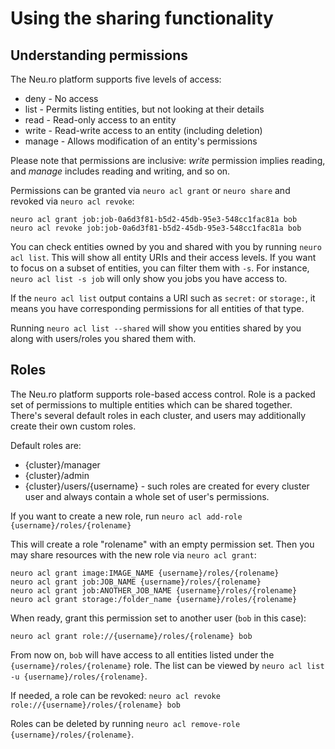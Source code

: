 Using the sharing functionality
===============================

Understanding permissions
-------------------------

The Neu.ro platform supports five levels of access:
* deny - No access
* list - Permits listing entities, but not looking at their details
* read - Read-only access to an entity
* write - Read-write access to an entity (including deletion)
* manage - Allows modification of an entity's permissions

Please note that permissions are inclusive: *write* permission implies reading,
and *manage* includes reading and writing, and so on.

Permissions can be granted via `neuro acl grant` or `neuro share` and
revoked via `neuro acl revoke`:
```
neuro acl grant job:job-0a6d3f81-b5d2-45db-95e3-548cc1fac81a bob
neuro acl revoke job:job-0a6d3f81-b5d2-45db-95e3-548cc1fac81a bob
```

You can check entities owned by you and shared with you by running
`neuro acl list`. This will show all entity URIs and their access levels.
If you want to focus on a subset of entities, you can filter them with `-s`.
For instance, `neuro acl list -s job` will only show you jobs you have access to.

If the `neuro acl list` output contains a URI such as `secret:` or `storage:`,
it means you have corresponding permissions for all entities of that type.

Running `neuro acl list --shared` will show you entities shared by you
along with users/roles you shared them with.

Roles
-----

The Neu.ro platform supports role-based access control. Role is a packed set of
permissions to multiple entities which can be shared together. There's several
default roles in each cluster, and users may additionally create their own custom
roles.

Default roles are:
* {cluster}/manager
* {cluster}/admin
* {cluster}/users/{username} - such roles are created for every cluster user and
    always contain a whole set of user's permissions.

If you want to create a new role, run
`neuro acl add-role {username}/roles/{rolename}`

This will create a role "rolename" with an empty permission set. Then you may share
resources with the new role via `neuro acl grant`:

```
neuro acl grant image:IMAGE_NAME {username}/roles/{rolename}
neuro acl grant job:JOB_NAME {username}/roles/{rolename}
neuro acl grant job:ANOTHER_JOB_NAME {username}/roles/{rolename}
neuro acl grant storage:/folder_name {username}/roles/{rolename}
```

When ready, grant this permission set to another user (`bob` in this case):

```
neuro acl grant role://{username}/roles/{rolename} bob
```

From now on, `bob` will have access to all entities listed under
the `{username}/roles/{rolename}` role. The list can be viewed by
`neuro acl list -u {username}/roles/{rolename}`.

If needed, a role can be revoked:
`neuro acl revoke role://{username}/roles/{rolename} bob`

Roles can be deleted by running `neuro acl remove-role {username}/roles/{rolename}`.